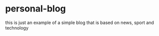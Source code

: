 # personal-blog
this is just an example of a simple blog that is based on news, sport and technology
